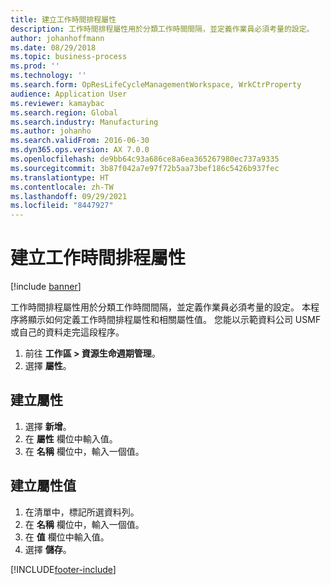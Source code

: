 ```yaml
---
title: 建立工作時間排程屬性
description: 工作時間排程屬性用於分類工作時間間隔，並定義作業員必須考量的設定。
author: johanhoffmann
ms.date: 08/29/2018
ms.topic: business-process
ms.prod: ''
ms.technology: ''
ms.search.form: OpResLifeCycleManagementWorkspace, WrkCtrProperty
audience: Application User
ms.reviewer: kamaybac
ms.search.region: Global
ms.search.industry: Manufacturing
ms.author: johanho
ms.search.validFrom: 2016-06-30
ms.dyn365.ops.version: AX 7.0.0
ms.openlocfilehash: de9bb64c93a686ce8a6ea365267980ec737a9335
ms.sourcegitcommit: 3b87f042a7e97f72b5aa73bef186c5426b937fec
ms.translationtype: HT
ms.contentlocale: zh-TW
ms.lasthandoff: 09/29/2021
ms.locfileid: "8447927"
---
```

# <a name="create-working-time-scheduling-properties"></a>建立工作時間排程屬性

[!include [banner](../../includes/banner.md)]

工作時間排程屬性用於分類工作時間間隔，並定義作業員必須考量的設定。 本程序將顯示如何定義工作時間排程屬性和相關屬性值。 您能以示範資料公司 USMF 或自己的資料走完這段程序。

1. 前往 **工作區 \> 資源生命週期管理**。
2. 選擇 **屬性**。

## <a name="create-property"></a>建立屬性

1. 選擇 **新增**。
2. 在 **屬性** 欄位中輸入值。
3. 在 **名稱** 欄位中，輸入一個值。

## <a name="create-property-values"></a>建立屬性值

1. 在清單中，標記所選資料列。
2. 在 **名稱** 欄位中，輸入一個值。
3. 在 **值** 欄位中輸入值。
4. 選擇 **儲存**。



[!INCLUDE[footer-include](../../../includes/footer-banner.md)]